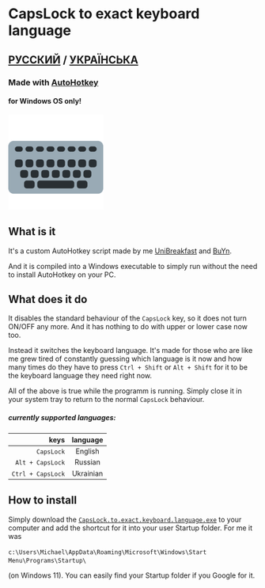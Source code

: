 # CapsLock to exact keyboard language
## [РУССКИЙ](https://github.com/UniBreakfast/capslock-to-exact-keyboard-language/blob/master/README.RU.md) / [УКРАЇНСЬКА](https://github.com/UniBreakfast/capslock-to-exact-keyboard-language/blob/master/README.UA.md)
### Made with [AutoHotkey](https://www.autohotkey.com/)
#### for Windows OS only!
![an abstract keyboard](https://github.com/UniBreakfast/capslock-to-exact-keyboard-language/blob/master/keyboard.png?raw=true)

## What is it

It's a custom AutoHotkey script made by me [UniBreakfast](https://github.com/UniBreakfast) and [BuYn](https://github.com/Buyn).

And it is compiled into a Windows executable to simply run without the need to install AutoHotkey on your PC.

## What does it do

It disables the standard behaviour of the `CapsLock` key, so it does not turn ON/OFF any more. And it has nothing to do with upper or lower case now too.

Instead it switches the keyboard language. It's made for those who are like me grew tired of constantly guessing which language is it now and how many times do they have to press `Ctrl + Shift` or `Alt + Shift` for it to be the keyboard language they need right now.

All of the above is true while the programm is running. Simply close it in your system tray to return to the normal `CapsLock` behaviour.

##### currently supported languages:

|              keys | language  |
|------------------:|:---------:|
|        `CapsLock` |  English  |
|  `Alt + CapsLock` |  Russian  |
| `Ctrl + CapsLock` | Ukrainian |

## How to install
Simply download the [`CapsLock.to.exact.keyboard.language.exe`](https://github.com/UniBreakfast/capslock-to-exact-keyboard-language/releases/download/release/CapsLock.to.exact.keyboard.language.exe) to your computer and add the shortcut for it into your user Startup folder. For me it was

```c:\Users\Michael\AppData\Roaming\Microsoft\Windows\Start Menu\Programs\Startup\```

(on Windows 11). You can easily find your Startup folder if you Google for it.

